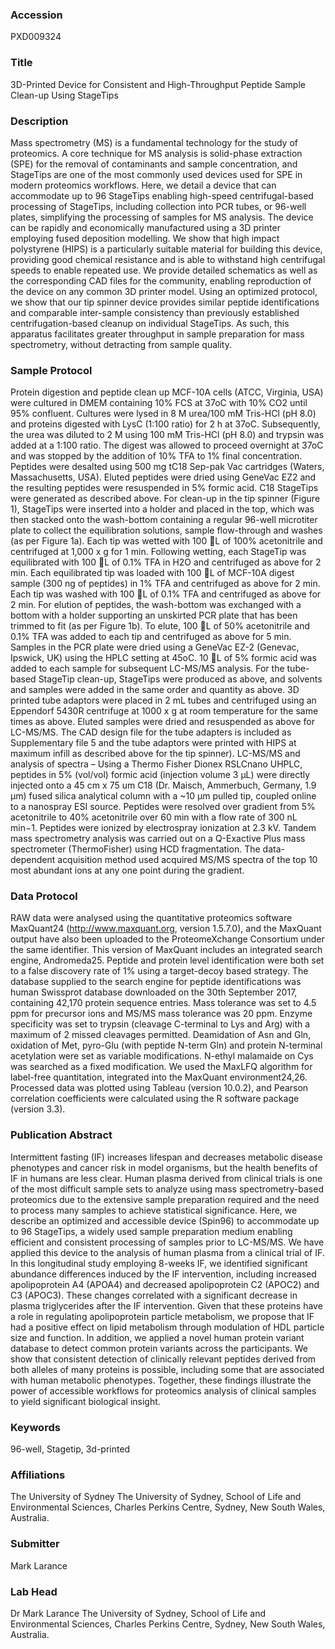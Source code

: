 ### Accession
PXD009324

### Title
3D-Printed Device for Consistent and High-Throughput Peptide Sample Clean-up Using StageTips

### Description
Mass spectrometry (MS) is a fundamental technology for the study of proteomics. A core technique for MS analysis is solid-phase extraction (SPE) for the removal of contaminants and sample concentration, and StageTips are one of the most commonly used devices used for SPE in modern proteomics workflows. Here, we detail a device that can accommodate up to 96 StageTips enabling high-speed centrifugal-based processing of StageTips, including collection into PCR tubes, or 96-well plates, simplifying the processing of samples for MS analysis. The device can be rapidly and economically manufactured using a 3D printer employing fused deposition modelling.  We show that high impact polystyrene (HIPS) is a particularly suitable material for building this device, providing good chemical resistance and is able to withstand high centrifugal speeds to enable repeated use.  We provide detailed schematics as well as the corresponding CAD files for the community, enabling reproduction of the device on any common 3D printer model. Using an optimized protocol, we show that our tip spinner device provides similar peptide identifications and comparable inter-sample consistency than previously established centrifugation-based cleanup on individual StageTips. As such, this apparatus facilitates greater throughput in  sample preparation for mass spectrometry, without detracting from sample quality.

### Sample Protocol
Protein digestion and peptide clean up  MCF-10A cells (ATCC, Virginia, USA) were cultured in DMEM containing 10% FCS at 37oC with 10% CO2 until 95% confluent. Cultures were lysed in 8 M urea/100 mM Tris-HCl (pH 8.0) and proteins digested with LysC (1:100 ratio) for 2 h at 37oC. Subsequently, the urea was diluted to 2 M using 100 mM Tris-HCl (pH 8.0) and trypsin was added at a 1:100 ratio. The digest was allowed to proceed overnight at 37oC and was stopped by the addition of 10% TFA to 1% final concentration. Peptides were desalted using 500 mg tC18 Sep-pak Vac cartridges (Waters, Massachusetts, USA). Eluted peptides were dried using GeneVac EZ2 and the resulting peptides were resuspended in 5% formic acid. C18 StageTips were generated as described above. For clean-up in the tip spinner (Figure 1), StageTips were inserted into a holder and placed in the top, which was then stacked onto the wash-bottom containing a regular 96-well microtiter plate to collect the equilibration solutions, sample flow-through and washes (as per Figure 1a). Each tip was wetted with 100 L of 100% acetonitrile and centrifuged at 1,000 x g for 1 min. Following wetting, each StageTip was equilibrated with 100 L of 0.1% TFA in H2O and centrifuged as above for 2 min. Each equilibrated tip was loaded with 100 L of MCF-10A digest sample (300 ng of peptides) in 1% TFA and centrifuged as above for 2 min. Each tip was washed with 100 L of 0.1% TFA and centrifuged as above for 2 min. For elution of peptides, the wash-bottom was exchanged with a bottom with a holder supporting an unskirted PCR plate that has been trimmed to fit (as per Figure 1b). To elute, 100 L of 50% acetonitrile and 0.1% TFA was added to each tip and centrifuged as above for 5 min. Samples in the PCR plate were dried using a GeneVac EZ-2 (Genevac, Ipswick, UK) using the HPLC setting at 45oC. 10 L of 5% formic acid was added to each sample for subsequent LC-MS/MS analysis. For the tube-based StageTip clean-up, StageTips were produced as above, and solvents and samples were added in the same order and quantity as above. 3D printed tube adaptors were placed in 2 mL tubes and centrifuged using an Eppendorf 5430R centrifuge at 1000 x g at room temperature for the same times as above. Eluted samples were dried and resuspended as above for LC-MS/MS. The CAD design file for the tube adapters is included as Supplementary file 5 and the tube adaptors were printed with HIPS at maximum infill as described above for the tip spinner). LC-MS/MS and analysis of spectra – Using a Thermo Fisher Dionex RSLCnano UHPLC, peptides in 5% (vol/vol) formic acid (injection volume 3 μL) were directly injected onto a 45 cm x 75 um C18 (Dr. Maisch, Ammerbuch, Germany, 1.9 μm) fused silica analytical column with a ~10 μm pulled tip, coupled online to a nanospray ESI source. Peptides were resolved over gradient from 5% acetonitrile to 40% acetonitrile over 60 min with a flow rate of 300 nL min−1. Peptides were ionized by electrospray ionization at 2.3 kV. Tandem mass spectrometry analysis was carried out on a Q-Exactive Plus mass spectrometer (ThermoFisher) using HCD fragmentation. The data-dependent acquisition method used acquired MS/MS spectra of the top 10 most abundant ions at any one point during the gradient.

### Data Protocol
RAW data were analysed using the quantitative proteomics software MaxQuant24 (http://www.maxquant.org, version 1.5.7.0), and the MaxQuant output have also been uploaded to the ProteomeXchange Consortium under the same identifier. This version of MaxQuant includes an integrated search engine, Andromeda25. Peptide and protein level identification were both set to a false discovery rate of 1% using a target-decoy based strategy. The database supplied to the search engine for peptide identifications was human Swissprot database downloaded on the 30th September 2017, containing 42,170 protein sequence entries. Mass tolerance was set to 4.5 ppm for precursor ions and MS/MS mass tolerance was 20 ppm. Enzyme specificity was set to trypsin (cleavage C-terminal to Lys and Arg) with a maximum of 2 missed cleavages permitted. Deamidation of Asn and Gln, oxidation of Met, pyro-Glu (with peptide N-term Gln) and protein N-terminal acetylation were set as variable modifications. N-ethyl malamaide on Cys was searched as a fixed modification. We used the MaxLFQ algorithm for label-free quantitation, integrated into the MaxQuant environment24,26. Processed data was plotted using Tableau (version 10.0.2), and Pearson correlation coefficients were calculated using the R software package (version 3.3).

### Publication Abstract
Intermittent fasting (IF) increases lifespan and decreases metabolic disease phenotypes and cancer risk in model organisms, but the health benefits of IF in humans are less clear. Human plasma derived from clinical trials is one of the most difficult sample sets to analyze using mass spectrometry-based proteomics due to the extensive sample preparation required and the need to process many samples to achieve statistical significance. Here, we describe an optimized and accessible device (Spin96) to accommodate up to 96 StageTips, a widely used sample preparation medium enabling efficient and consistent processing of samples prior to LC-MS/MS. We have applied this device to the analysis of human plasma from a clinical trial of IF. In this longitudinal study employing 8-weeks IF, we identified significant abundance differences induced by the IF intervention, including increased apolipoprotein A4 (APOA4) and decreased apolipoprotein C2 (APOC2) and C3 (APOC3). These changes correlated with a significant decrease in plasma triglycerides after the IF intervention. Given that these proteins have a role in regulating apolipoprotein particle metabolism, we propose that IF had a positive effect on lipid metabolism through modulation of HDL particle size and function. In addition, we applied a novel human protein variant database to detect common protein variants across the participants. We show that consistent detection of clinically relevant peptides derived from both alleles of many proteins is possible, including some that are associated with human metabolic phenotypes. Together, these findings illustrate the power of accessible workflows for proteomics analysis of clinical samples to yield significant biological insight.

### Keywords
96-well, Stagetip, 3d-printed

### Affiliations
The University of Sydney
The University of Sydney, School of Life and Environmental Sciences, Charles Perkins Centre, Sydney, New South Wales, Australia.

### Submitter
Mark Larance

### Lab Head
Dr Mark Larance
The University of Sydney, School of Life and Environmental Sciences, Charles Perkins Centre, Sydney, New South Wales, Australia.


